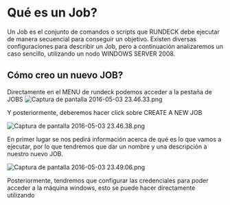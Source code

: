# Qué es un Job? #

Un Job es el conjunto de comandos o scripts que RUNDECK debe ejecutar de manera secuencial para conseguir un objetivo. Existen diversas configuraciones para describir un Job, pero a continuación analizaremos un caso sencillo, utilizando un nodo WINDOWS SERVER 2008.

## Cómo creo un nuevo JOB? ## 

Directamente en el MENU de rundeck podemos acceder a la pestaña de JOBS
![Captura de pantalla 2016-05-03 23.46.33.png](https://bitbucket.org/repo/rk5MXr/images/4101445720-Captura%20de%20pantalla%202016-05-03%2023.46.33.png)

Y posteriormente, deberemos hacer click sobre CREATE A NEW JOB

![Captura de pantalla 2016-05-03 23.46.38.png](https://bitbucket.org/repo/rk5MXr/images/149103932-Captura%20de%20pantalla%202016-05-03%2023.46.38.png)

En primer lugar se nos pedirá información acerca de qué es lo que vamos a ejecutar, por lo que tendremos que dar un nombre y una descripción a nuestro nuevo JOB.

![Captura de pantalla 2016-05-03 23.49.06.png](https://bitbucket.org/repo/rk5MXr/images/4061113071-Captura%20de%20pantalla%202016-05-03%2023.49.06.png)

Posteriormente, tendremos que configurar las credenciales para poder acceder a la máquina windows, esto se puede hacer directamente utilizando 